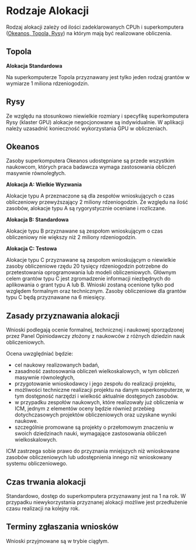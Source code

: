 # Rodzaje Alokacji

Rodzaj alokacji zależy od ilości zadeklarowanych CPUh 
i superkomputera ([Okeanos, Topola, Rysy](../O_zasobach_ICM/Zasoby/komputery_w_icm.md)) 
na którym mają być realizowane obliczenia.

## Topola

**Alokacja Standardowa**

Na superkomputerze Topola przyznawany jest tylko jeden rodzaj grantów w wymiarze 1 miliona rdzeniogodzin. 

## Rysy

Ze względu na stosunkowo niewielkie rozmiary i specyfikę superkomputera Rysy (klaster GPU) alokacje negocjonowane są indywidualnie. W aplikacji należy uzasadnić konieczność wykorzystania GPU w obliczeniach.

## Okeanos

Zasoby superkomputera Okeanos udostępniane są przede wszystkim naukowcom, 
których praca badawcza wymaga zastosowania obliczeń masywnie równoległych. 

**Alokacja A: Wielkie Wyzwania**

Alokacje typu A przeznaczone są dla zespołów wnioskujących o czas obliczeniowy przewyższający 2 miliony rdzeniogodzin. Ze względu na ilość zasobów, alokacje typu A są rygorystycznie oceniane i rozliczane.

**Alokacja B: Standardowa**

Alokacje typu B przyznawane są zespołom wnioskującym o czas obliczeniowy nie większy niż
2 miliony rdzeniogodzin.

**Alokacja C: Testowa**

Alokacje typu C przyznawane są zespołom wnioskującym o niewielkie zasoby obliczeniowe rzędu
20 tysięcy rdzeniogodzin potrzebne do przetestowania oprogramowania lub modeli obliczeniowych.
Głównym celem grantów typu C jest zgromadzenie informacji niezbędnych do aplikowania o grant typu A lub B.
Wnioski zostaną ocenione tylko pod względem formalnym oraz technicznym.
Zasoby obliczeniowe dla grantów typu C będą przyznawane na 6 miesięcy.

## Zasady przyznawania alokacji

Wnioski podlegają ocenie formalnej, technicznej i naukowej sporządzonej przez Panel Opiniodawczy złożony z naukowców z różnych dziedzin nauk obliczeniowych.

Ocena uwzględniać będzie:

- cel naukowy realizowanych badań,
- zasadność zastosowania obliczeń wielkoskalowych, w tym obliczeń masywnie równoległych,
- przygotowanie wnioskodawcy i jego zespołu do realizacji projektu,
- możliwości techniczne realizacji projektu na danym superkomputerze, w tym dostępność narzędzi i wielkość aktualnie dostępnych zasobów.
- w przypadku zespołów naukowych, które realizowały już obliczenia w ICM, jednym z elementów
oceny będzie również przebieg dotychczasowych projektów obliczeniowych oraz uzyskane wyniki
naukowe.
- szczególnie promowane są projekty o przełomowym znaczeniu w swoich dziedzinach nauki,
wymagające zastosowania obliczeń wielkoskalowych.

ICM zastrzega sobie prawo do przyznania mniejszych niż wnioskowane zasobów obliczeniowych
lub udostępnienia innego niż wnioskowany systemu obliczeniowego.

## Czas trwania alokacji

Standardowo, dostęp do superkomputera przyznawany jest na 1 na rok.
W przypadku niewykorzystania przyznanej alokacji możliwe jest przedłużenie czasu realizacji na kolejny rok.

## Terminy zgłaszania wniosków

Wnioski przyjmowane są w trybie ciągłym.
